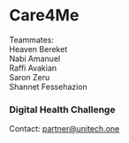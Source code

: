 
# Care4Me 


Teammates:<br>
Heaven Bereket<br>
Nabi Amanuel<br>
Raffi Avakian<br>
Saron Zeru<br>
Shannet Fessehazion<br>

### Digital Health Challenge

Contact: partner@unitech.one

